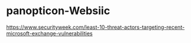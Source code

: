 # panopticon-Websiic

https://www.securityweek.com/least-10-threat-actors-targeting-recent-microsoft-exchange-vulnerabilities
